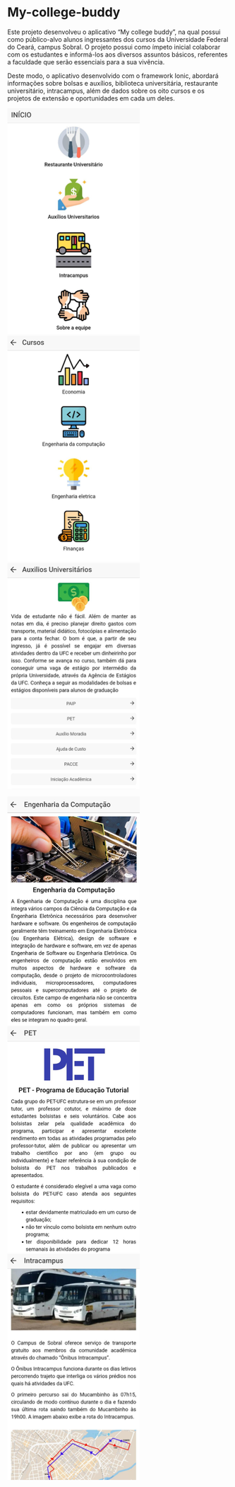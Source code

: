 # My-college-buddy
Este projeto desenvolveu o aplicativo “My college buddy”, na qual possui como público-alvo
alunos ingressantes dos cursos da Universidade Federal do Ceará, campus Sobral. O projeto
possui como ímpeto inicial colaborar com os estudantes e informá-los aos diversos assuntos
básicos, referentes a faculdade que serão essenciais para a sua vivência.


Deste modo, o aplicativo desenvolvido com o framework Ionic, abordará
informações sobre bolsas e auxílios, biblioteca universitária, restaurante universitário,
intracampus, além de dados sobre os oito cursos e os projetos de extensão e oportunidades
em cada um deles.


<p float="left">
  <img src="img/img7.jpg" width="300" />
  <img src="img/img6.jpg" width="300" /> 
  <img src="img/img10.jpg" width="300" />
</p>

<p float="left">
  <img src="img/img1.jpg" width="300" />
  <img src="img/img9.jpg" width="300" /> 
  <img src="img/img3.jpg" width="300" />
</p>

